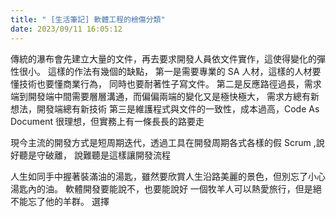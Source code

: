 ```yaml
---
title: " [生活筆記] 軟體工程的檢傷分類"
date: 2023/09/11 16:05:12
---
```


傳統的瀑布會先建立大量的文件，再去要求開發人員依文件實作，這使得變化的彈性很小。
這樣的作法有幾個的缺點，
第一是需要專業的 SA 人材，這樣的人材要懂技術也要懂商業行為，
同時也要耐著性子寫文件。
第二是反應路徑過長，需求端到開發端中間需要層層溝通，而偏偏兩端的變化又是極快極大，
需求方總有新想法，開發端總有新技術
第三是維護程式與文件的一致性，成本過高，Code As Document 很理想，但實務上有一條長長的路要走

現今主流的開發方式是短周期迭代，透過工具在開發周期各式各樣的假 Scrum ,說好聽是守破離，
說難聽是這樣讓開發流程

人生如同手中握著裝滿油的湯匙，雖然要欣賞人生沿路美麗的景色，但別忘了小心湯匙內的油。
軟體開發要能說不，也要能說好
一個牧羊人可以熱愛旅行，但是絕不能忘了他的羊群。
選擇